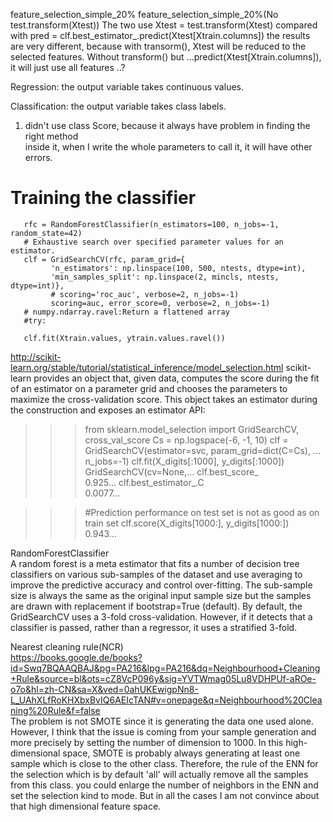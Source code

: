 feature_selection_simple_20%
feature_selection_simple_20%(No test.transform(Xtest))
The two use Xtest = test.transform(Xtest) compared with pred = clf.best_estimator_.predict(Xtest[Xtrain.columns])
the results are very different, because with transorm(), Xtest will be reduced to the selected features. Without
transform() but ...predict(Xtest[Xtrain.columns]), it will just use all features ..?

Regression: the output variable takes continuous values.

Classification: the output variable takes class labels.
1. didn't use class Score, because it always have problem in finding the right method  
inside it, when I write the whole parameters to call it, it will have other errors.  


# Training the classifier
       rfc = RandomForestClassifier(n_estimators=100, n_jobs=-1, random_state=42)
       # Exhaustive search over specified parameter values for an estimator.
       clf = GridSearchCV(rfc, param_grid={
             'n_estimators': np.linspace(100, 500, ntests, dtype=int),
             'min_samples_split': np.linspace(2, mincls, ntests, dtype=int)},
             # scoring='roc_auc', verbose=2, n_jobs=-1)
             scoring=auc, error_score=0, verbose=2, n_jobs=-1)
       # numpy.ndarray.ravel:Return a flattened array
       #try:
        
       clf.fit(Xtrain.values, ytrain.values.ravel())
http://scikit-learn.org/stable/tutorial/statistical_inference/model_selection.html
scikit-learn provides an object that, given data, computes the score during the fit of an estimator on a parameter grid and chooses the parameters to maximize the cross-validation score. This object takes an estimator during the construction and exposes an estimator API:
>>>
>>> from sklearn.model_selection import GridSearchCV, cross_val_score
>>> Cs = np.logspace(-6, -1, 10)
>>> clf = GridSearchCV(estimator=svc, param_grid=dict(C=Cs),
...                    n_jobs=-1)
>>> clf.fit(X_digits[:1000], y_digits[:1000])        
GridSearchCV(cv=None,...
>>> clf.best_score_                                  
0.925...
>>> clf.best_estimator_.C                            
0.0077...

>>> #Prediction performance on test set is not as good as on train set
>>> clf.score(X_digits[1000:], y_digits[1000:])      
0.943...  

RandomForestClassifier  
A random forest is a meta estimator that fits a number of decision tree classifiers on various sub-samples of the dataset and use averaging to improve the predictive accuracy and control over-fitting. The sub-sample size is always the same as the original input sample size but the samples are drawn with replacement if bootstrap=True (default).
By default, the GridSearchCV uses a 3-fold cross-validation. However, if it detects that a classifier is passed, rather than a regressor, it uses a stratified 3-fold.  

Nearest cleaning rule(NCR)  
https://books.google.de/books?id=Swq7BQAAQBAJ&pg=PA216&lpg=PA216&dq=Neighbourhood+Cleaning+Rule&source=bl&ots=cZ8VcP096y&sig=YVTWmag05Lu8VDHPUf-aROe-o7o&hl=zh-CN&sa=X&ved=0ahUKEwigpNn8-L_UAhXLfRoKHXbxBvIQ6AEIcTAN#v=onepage&q=Neighbourhood%20Cleaning%20Rule&f=false  
The problem is not SMOTE since it is generating the data one used alone.
However, I think that the issue is coming from your sample generation and more precisely by setting the number of dimension to 1000. In this high-dimensional space, SMOTE is probably always generating at least one sample which is close to the other class. Therefore, the rule of the ENN for the selection which is by default 'all' will actually remove all the samples from this class. you could enlarge the number of neighbors in the ENN and set the selection kind to mode. But in all the cases I am not convince about that high dimensional feature space.
